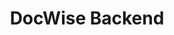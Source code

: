 ---
title: DocWise Backend
emoji: 📄
colorFrom: blue
colorTo: green
sdk: docker
sdk_version: "0.0.1"
app_file: main.py
pinned: false
---